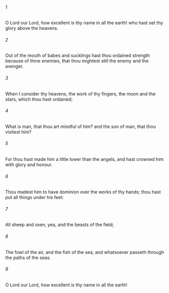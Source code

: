 ###### 1
O Lord our Lord, how excellent is thy name in all the earth! who hast set thy glory above the heavens.

###### 2
Out of the mouth of babes and sucklings hast thou ordained strength because of thine enemies, that thou mightest still the enemy and the avenger.

###### 3
When I consider thy heavens, the work of thy fingers, the moon and the stars, which thou hast ordained;

###### 4
What is man, that thou art mindful of him? and the son of man, that thou visitest him?

###### 5
For thou hast made him a little lower than the angels, and hast crowned him with glory and honour.

###### 6
Thou madest him to have dominion over the works of thy hands; thou hast put all things under his feet:

###### 7
All sheep and oxen, yea, and the beasts of the field;

###### 8
The fowl of the air, and the fish of the sea, and whatsoever passeth through the paths of the seas.

###### 9
O Lord our Lord, how excellent is thy name in all the earth!

